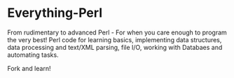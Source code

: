 # Everything-Perl

From rudimentary to advanced Perl -  For when you care enough to program the very best!
Perl code for learning basics, implementing data structures, data processing and text/XML parsing, file I/O, working with Databaes and automating tasks.

Fork and learn!
